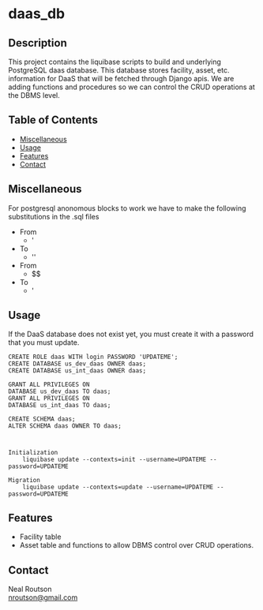 # daas_db

## Description

This project contains the liquibase scripts to build and underlying PostgreSQL daas database.  This database stores facility, asset, etc. information for DaaS that will be fetched through Django apis.  We are adding functions and procedures so we can control the CRUD operations at the DBMS level.


## Table of Contents

- [Miscellaneous](#miscellaneous)
- [Usage](#usage)
- [Features](#features)
- [Contact](#contact)

## Miscellaneous
For postgresql anonomous blocks to work we have to make the following substitutions in the .sql files

- From
  - '
- To
  - ''
- From
  - \$$
- To
  - '

## Usage
If the DaaS database does not exist yet, you must create it with a password that you must update. 

    CREATE ROLE daas WITH login PASSWORD 'UPDATEME';
    CREATE DATABASE us_dev_daas OWNER daas;
    CREATE DATABASE us_int_daas OWNER daas;

    GRANT ALL PRIVILEGES ON
    DATABASE us_dev_daas TO daas;
    GRANT ALL PRIVILEGES ON
    DATABASE us_int_daas TO daas;
    
    CREATE SCHEMA daas;
    ALTER SCHEMA daas OWNER TO daas;

#
    Initialization
        liquibase update --contexts=init --username=UPDATEME --password=UPDATEME

    Migration
        liquibase update --contexts=update --username=UPDATEME --password=UPDATEME


## Features
- Facility table
- Asset table and functions to allow DBMS control over CRUD operations.

## Contact
Neal Routson  
nroutson@gmail.com
